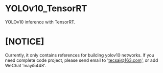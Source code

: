# YOLOv10_TensorRT
YOLOv10 inference with TensorRT.

# [NOTICE]
Currently, it only contains references for building yolov10 networks. 
If you need complete code project, please send email to 'tecsai@163.com', or add WeChat 'mayi5448'.
